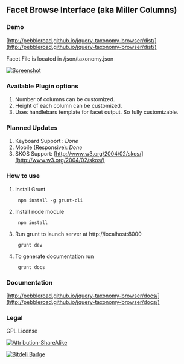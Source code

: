 ## Facet Browse Interface (aka Miller Columns)

### Demo

[http://pebbleroad.github.io/jquery-taxonomy-browser/dist/](http://pebbleroad.github.io/jquery-taxonomy-browser/dist/)

Facet File is located in /json/taxonomy.json

[![Screenshot](http://pebbleroad.github.io/jquery-taxonomy-browser/img/screenshot.jpg)](http://pebbleroad.github.io/jquery-taxonomy-browser/dist/)

### Available Plugin options

1. Number of columns can be customized.
2. Height of each column can be customized.
3. Uses handlebars template for facet output. So fully customizable.

### Planned Updates

1. Keyboard Support : *Done*
2. Mobile (Responsive): *Done*
3. SKOS Support: [http://www.w3.org/2004/02/skos/](http://www.w3.org/2004/02/skos/)

### How to use

1. Install Grunt

        npm install -g grunt-cli
    
2. Install node module
    
        npm install

3. Run grunt to launch server at http://localhost:8000

        grunt dev
        
4. To generate documentation run

        grunt docs


### Documentation

[http://pebbleroad.github.io/jquery-taxonomy-browser/docs/](http://pebbleroad.github.io/jquery-taxonomy-browser/docs/)


### Legal

GPL License

[![Attribution-ShareAlike](http://i.creativecommons.org/l/by-sa/3.0/88x31.png)](http://creativecommons.org/licenses/by-sa/3.0/)

[![Bitdeli Badge](https://d2weczhvl823v0.cloudfront.net/PebbleRoad/jquery-taxonomy-browser/trend.png)](https://bitdeli.com/free "Bitdeli Badge")